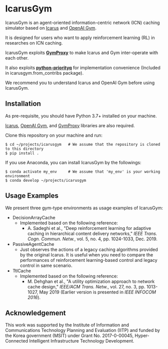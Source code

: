 # IcarusGym

IcarusGym is an agent-oriented information-centric network (ICN) caching simulator based on 
[Icarus](https://icarus-sim.github.io) and [OpenAI Gym](https://gym.openai.com/). 

It is designed for users who want to apply reinforcement learning (RL) in researches on ICN caching. 

IcarusGym exploits **[GymProxy](https://github.com/etri/GymProxy)** to make Icarus and Gym inter-operate with each 
other. 

It also exploits **[python-priorityq](https://github.com/elplatt/python-priorityq)** for implementation 
convenience (Included in icarusgym.from_contribs package).

We recommend you to understand Icarus and OpenAI Gym before using IcarusGym. 

## Installation

As pre-requisite, you should have Python 3.7+ installed on your machine. 

[Icarus](https://icarus-sim.github.io), [OpenAI Gym](https://gym.openai.com/), and 
[GymProxy](https://github.com/etri/GymProxy) libraries are also required. 

Clone this repository on your machine and run: 
    
    $ cd ~/projects/icarusgym   # We assume that the repository is cloned to this directory
    $ pip install . 

If you use Anaconda, you can install IcarusGym by the followings:

    $ conda activate my_env     # We assume that 'my_env' is your working environment
    $ conda develop ~/projects/icarusgym

## Usage Examples

We present three gym-type environments as usage examples of IcarusGym: 
- DecisionArrayCache
    - Implemented based on the following reference: 
        - A. Sadeghi et al., "Deep reinforcement learning for adaptive caching in hierarchical content delivery 
        networks," *IEEE Trans. Cogn. Commun. Netw.*, vol. 5, no. 4, pp. 1024-1033, Dec. 2019.
- PassiveAgentCache
    - Just observes the actions of a legacy caching algorithms provided by the original Icarus. It is useful when you 
    need to compare the performances of reinforcement learning-based control and legacy control in same scenario.
- TtlCache
    - Implemented based on the following reference: 
        - M. Dehghan et al., "A utility optimization approach to network cache design," *IEEE/ACM Trans. Netw.*, vol. 27, 
        no. 3, pp. 1013-1027, May 2019 (Earlier version is presented in *IEEE INFOCOM 2016*).

## Acknowledgement

This work was supported by the Institute of Information and Communications Technology Planning and Evaluation (IITP)
and funded by the Korea government (MSIT) under Grant No. 2017-0-00045, Hyper-Connected Intelligent Infrastructure
Technology Development. 
